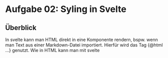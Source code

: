 # Aufgabe 02: Syling in Svelte

## Überblick
In svelte kann man HTML direkt in eine Komponente rendern, bspw. wenn man Text aus einer Markdown-Datei importiert. Hierfür wird das Tag {@html ...} genutzt.
Wie in HTML kann man mit svelte <style>-Tags hinzufügen und so bspw. den Style eines <p>-Elements belibig anpassen. 


## Aufgaben 

1. **Zuweisung HTML_Tag** : In App.svelte ist bereits ein entsprechender Text (description) hinterlegt. In diesem befindet sich das HTML-Element <strong> innerhalb des Strings. 
Passe das <p>-Element ensprechend an, damit die Beschreibung korrekt angezeigt wird. 

2. **Style** : Ändere das Styling des <p>-Elements in dieser Aufgabe wie folgt:
- die Schriftfarbe soll rot sein
- die Schriftart soll zu Comic Sans MS abgeändert werden
- die Schriftgröße soll zu 40pt angepasst werden 

```svelte
<script>
  let description= "Mario & Luigi's pizza service only uses <strong>fresh and local</strong> products 🍕🥦";
</script>


<main>
	<h1>Mario & Luigi's Pizza</h1>
	<p> <!-- Ergänze hier das fehlende HTML-tag --> {description}</p>
  
</main> 

<!-- Ergänze im folgenden <style> das styling für <p> -->

<style>

	  main {
   		text-align: center;
   		background-color: #e3caa5;
   		padding: 50px;
	  }
    
</style>
```